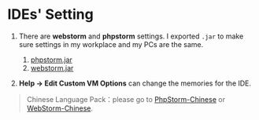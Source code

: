 # IDEs' Setting

1. There are **webstorm** and **phpstorm** settings. I exported `.jar` to make sure settings in my workplace and my PCs are the same.

    1. [phpstorm.jar](./phpstorm_05.18.jar)
    2. [webstorm.jar](./webstorm_08.22.jar)
2. **Help -> Edit Custom VM Options** can change the memories for the IDE.

>Chinese Language Pack：please go to [PhpStorm-Chinese](https://github.com/ewen0930/PhpStorm-Chinese) or [WebStorm-Chinese](https://github.com/ewen0930/WebStorm-Chinese).
